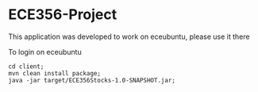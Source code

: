 # ECE356-Project
This application was developed to work on eceubuntu, please use it there

To login on eceubuntu

```
cd client;
mvn clean install package;
java -jar target/ECE356Stocks-1.0-SNAPSHOT.jar;
```
